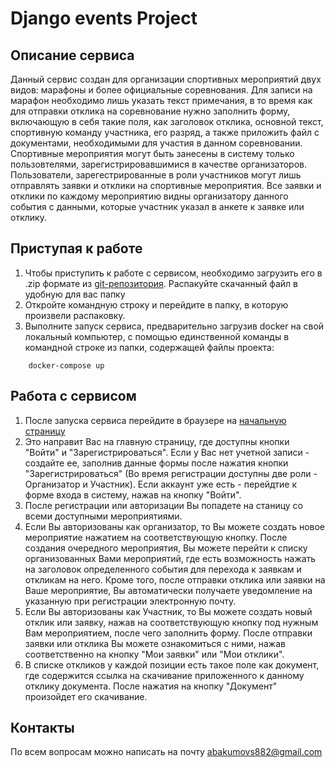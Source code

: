 # Django events Project
## Описание сервиса
Данный сервис создан для организации спортивных мероприятий двух видов: марафоны и более официальные соревнования. 
Для записи на марафон необходимо лишь указать текст примечания, в то время как для отправки отклика на соревнование 
нужно заполнить форму, включающую в себя такие поля, как заголовок отклика, основной текст, спортивную команду 
участника, его разряд, а также приложить файл с документами, необходимыми для участия в данном соревновании. Спортивные 
мероприятия могут быть занесены в систему только пользовтелями, зарегистрировавшимися в качестве организаторов. 
Пользователи, зарегестрированные в роли участников могут лишь отправлять заявки и отклики на спортивные мероприятия. 
Все заявки и отклики по каждому мероприятию видны организатору данного события с данными, которые участник указал 
в анкете к заявке или отклику. 

## Приступая к работе
1. Чтобы приступить к работе с сервисом, необходимо загрузить его в .zip формате из 
[git-репозитория](https://github.com/abakums/django_events). Распакуйте скачанный файл в удобную для вас папку 
2. Откройте командную строку и перейдите в папку, в которую произвели распаковку. 
3. Выполните запуск сервиса, предварительно загрузив docker на свой локальный компьютер, с помощью единственной 
команды в командной строке из папки, содержащей файлы проекта:

```console
    docker-compose up
```


## Работа с сервисом
1. После запуска сервиса перейдите в браузере на [начальную страницу](http://127.0.0.1:8000/)
2. Это направит Вас на главную страницу, где доступны кнопки "Войти" и "Зарегистрироваться". Если у Вас нет учетной 
записи - создайте ее, заполнив данные формы после нажатия кнопки "Зарегистрироваться" (Во время регистрации доступны 
две роли - Организатор и Участник). Если аккаунт уже есть - перейдтие к форме входа в систему, нажав на кнопку "Войти".
3. После регистрации или авторизации Вы попадете на станицу со всеми доступными мероприятиями.
4. Если Вы авторизованы как организатор, то Вы можете создать новое мероприятие нажатием на соответствующую кнопку.
После создания очередного мероприятия, Вы можете перейти к списку организованных Вами мероприятий, где есть 
возможность нажать на заголовок определенного события для перехода к заявкам и откликам на него. Кроме того, после 
отправки отклика или заявки на Ваше мероприятие, Вы автоматически получаете уведомление на указанную при регистрации 
электронную почту. 
5. Если Вы авторизованы как Участник, то Вы можете создать новый отклик или заявку, нажав на соответствующую кнопку под
нужным Вам мероприятием, после чего заполнить форму. После отправки заявки или отклика Вы можете ознакомиться с ними,
нажав соответственно на кнопку "Мои заявки" или "Мои отклики". 
6. В списке откликов у каждой позиции есть такое поле как документ, где содержится ссылка на скачивание приложенного к 
данному отклику документа. После нажатия на кнопку "Документ" произойдет его скачивание. 


## Контакты
По всем вопросам можно написать на почту abakumovs882@gmail.com
